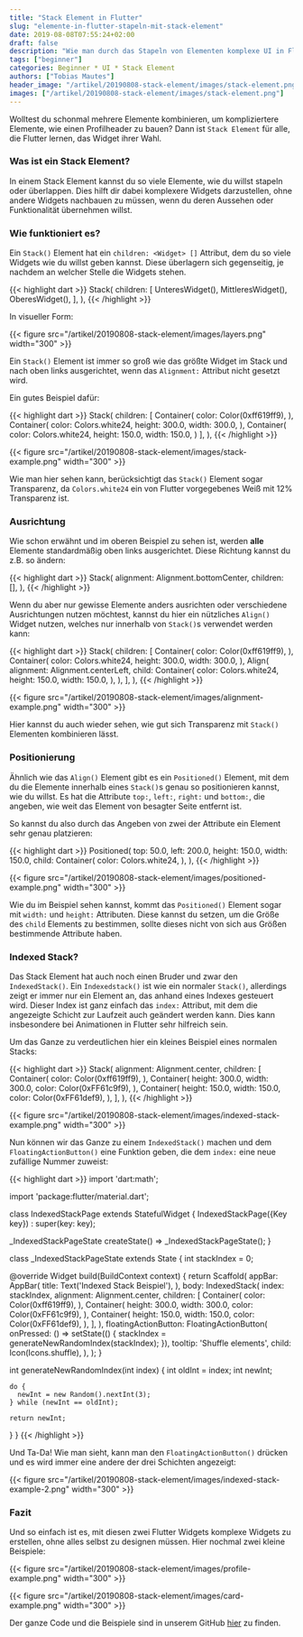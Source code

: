 ```yaml
---
title: "Stack Element in Flutter"
slug: "elemente-in-flutter-stapeln-mit-stack-element" 
date: 2019-08-08T07:55:24+02:00
draft: false
description: "Wie man durch das Stapeln von Elementen komplexe UI in Flutter darstellen kann"
tags: ["beginner"]
categories: Beginner * UI * Stack Element
authors: ["Tobias Mautes"]
header_image: "/artikel/20190808-stack-element/images/stack-element.png"
images: ["/artikel/20190808-stack-element/images/stack-element.png"]
---
```


Wolltest du schonmal mehrere Elemente kombinieren, um kompliziertere Elemente, wie einen Profilheader zu bauen? Dann ist `Stack Element` für alle, die Flutter lernen, das Widget ihrer Wahl.

### Was ist ein Stack Element?

In einem Stack Element kannst du so viele Elemente, wie du willst stapeln oder überlappen. Dies hilft dir dabei komplexere Widgets darzustellen, ohne andere Widgets nachbauen zu müssen, wenn du deren Aussehen oder Funktionalität übernehmen willst.

### Wie funktioniert es?

Ein `Stack()` Element hat ein `children: <Widget> []` Attribut, dem du so viele Widgets wie du willst geben kannst. Diese überlagern sich gegenseitig, je nachdem an welcher Stelle die Widgets stehen.

{{< highlight dart >}}
Stack(
  children: <Widget>[
    UnteresWidget(),
    MittleresWidget(),
    OberesWidget(),
  ],
),
{{< /highlight >}}

In visueller Form:

{{< figure src="/artikel/20190808-stack-element/images/layers.png" width="300" >}}

Ein `Stack()` Element ist immer so groß wie das größte Widget im Stack und nach oben links ausgerichtet, wenn das `Alignment:` Attribut nicht gesetzt wird.

Ein gutes Beispiel dafür:

{{< highlight dart >}}
Stack(
  children: <Widget>[
    Container(
      color: Color(0xff619ff9),
    ),
    Container(
      color: Colors.white24,
      height: 300.0,
      width: 300.0,
    ),
    Container(
      color: Colors.white24,
      height: 150.0,
      width: 150.0,
    )
  ],
),
{{< /highlight >}}

{{< figure src="/artikel/20190808-stack-element/images/stack-example.png" width="300" >}}

Wie man hier sehen kann, berücksichtigt das `Stack()` Element sogar Transparenz, da `Colors.white24` ein von Flutter vorgegebenes Weiß mit 12% Transparenz ist.

### Ausrichtung

Wie schon erwähnt und im oberen Beispiel zu sehen ist, werden <b>alle</b> Elemente standardmäßig oben links ausgerichtet. Diese Richtung kannst du z.B. so ändern:

{{< highlight dart >}}
Stack(
  alignment: Alignment.bottomCenter,
  children: <Widget>[],
),
{{< /highlight >}}

Wenn du aber nur gewisse Elemente anders ausrichten oder verschiedene Ausrichtungen nutzen möchtest, kannst du hier ein nützliches `Align()` Widget nutzen, welches nur innerhalb von `Stack()`s verwendet werden kann:

{{< highlight dart >}}
Stack(
  children: <Widget>[
    Container(
      color: Color(0xff619ff9),
    ),
    Container(
      color: Colors.white24,
      height: 300.0,
      width: 300.0,
    ),
    Align(
      alignment: Alignment.centerLeft,
      child: Container(
        color: Colors.white24,
        height: 150.0,
        width: 150.0,
      ),
    ),
  ],
),
{{< /highlight >}}

{{< figure src="/artikel/20190808-stack-element/images/alignment-example.png" width="300" >}}

Hier kannst du auch wieder sehen, wie gut sich Transparenz mit `Stack()` Elementen kombinieren lässt.

### Positionierung

Ähnlich wie das `Align()` Element gibt es ein `Positioned()` Element, mit dem du die Elemente innerhalb eines `Stack()`s genau so positionieren kannst, wie du willst. Es hat die Attribute `top:`, `left:`, `right:` und `bottom:`, die angeben, wie weit das Element von besagter Seite entfernt ist.

So kannst du also durch das Angeben von zwei der Attribute ein Element sehr genau platzieren:

{{< highlight dart >}}
Positioned(
  top: 50.0,
  left: 200.0,
  height: 150.0,
  width: 150.0,
  child: Container(
    color: Colors.white24,
  ),
),
{{< /highlight >}}

{{< figure src="/artikel/20190808-stack-element/images/positioned-example.png" width="300" >}}

Wie du im Beispiel sehen kannst, kommt das `Positioned()` Element sogar mit `width:` und `height:` Attributen. Diese kannst du setzen, um die Größe des `child` Elements zu bestimmen, sollte dieses nicht von sich aus Größen bestimmende Attribute haben.

### Indexed Stack?

Das Stack Element hat auch noch einen Bruder und zwar den `IndexedStack()`. Ein `Indexedstack()` ist wie ein normaler `Stack()`, allerdings zeigt er immer nur ein Element an, das anhand eines Indexes gesteuert wird. Dieser Index ist ganz einfach das `index:` Attribut, mit dem die angezeigte Schicht zur Laufzeit auch geändert werden kann. Dies kann insbesondere bei Animationen in Flutter sehr hilfreich sein.

Um das Ganze zu verdeutlichen hier ein kleines Beispiel eines normalen Stacks:

{{< highlight dart >}}
Stack(
  alignment: Alignment.center,
  children: <Widget>[
    Container(
      color: Color(0xff619ff9),
    ),
    Container(
      height: 300.0,
      width: 300.0,
      color: Color(0xFF61c9f9),
    ),
    Container(
      height: 150.0,
      width: 150.0,
      color: Color(0xFF61def9),
    ),
  ],
),
{{< /highlight >}}

{{< figure src="/artikel/20190808-stack-element/images/indexed-stack-example.png" width="300" >}}

Nun können wir das Ganze zu einem `IndexedStack()` machen und dem `FloatingActionButton()` eine Funktion geben, die dem `index:` eine neue zufällige Nummer zuweist:

{{< highlight dart >}}
import 'dart:math';

import 'package:flutter/material.dart';

class IndexedStackPage extends StatefulWidget {
  IndexedStackPage({Key key}) : super(key: key);

  _IndexedStackPageState createState() => _IndexedStackPageState();
}

class _IndexedStackPageState extends State<IndexedStackPage> {
  int stackIndex = 0;

  @override
  Widget build(BuildContext context) {
    return Scaffold(
      appBar: AppBar(
        title: Text('Indexed Stack Beispiel'),
      ),
      body: IndexedStack(
        index: stackIndex,
        alignment: Alignment.center,
        children: <Widget>[
          Container(
            color: Color(0xff619ff9),
          ),
          Container(
            height: 300.0,
            width: 300.0,
            color: Color(0xFF61c9f9),
          ),
          Container(
            height: 150.0,
            width: 150.0,
            color: Color(0xFF61def9),
          ),
        ],
      ),
      floatingActionButton: FloatingActionButton(
        onPressed: () => setState(() {
          stackIndex = generateNewRandomIndex(stackIndex);
        }),
        tooltip: 'Shuffle elements',
        child: Icon(Icons.shuffle),
      ),
    );
  }

  int generateNewRandomIndex(int index) {
    int oldInt = index;
    int newInt;

    do {
      newInt = new Random().nextInt(3);
    } while (newInt == oldInt);

    return newInt;
  }
}
{{< /highlight >}}

Und Ta-Da! Wie man sieht, kann man den `FloatingActionButton()` drücken und es wird immer eine andere der drei Schichten angezeigt:

{{< figure src="/artikel/20190808-stack-element/images/indexed-stack-example-2.png" width="300" >}}

### Fazit

Und so einfach ist es, mit diesen zwei Flutter Widgets komplexe Widgets zu erstellen, ohne alles selbst zu designen müssen. Hier nochmal zwei kleine Beispiele:

{{< figure src="/artikel/20190808-stack-element/images/profile-example.png" width="300" >}}

{{< figure src="/artikel/20190808-stack-element/images/card-example.png" width="300" >}}

Der ganze Code und die Beispiele sind in unserem GitHub [hier](https://github.com/coodoo-io/flutter-stack) zu finden.
